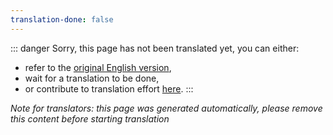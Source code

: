 ```yaml
---
translation-done: false
---
```

::: danger
Sorry, this page has not been translated yet, you can either:
- refer to the [original English version](<..\..\..\de\modding\intro.md>),
- wait for a translation to be done,
- or contribute to translation effort [here](https://github.com/bsmg/wiki).
:::

_Note for translators: this page was generated automatically, please remove this content before starting translation_
